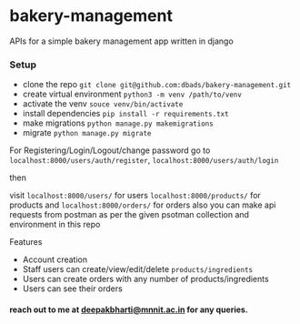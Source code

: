 # bakery-management

APIs for a simple bakery management app written in django

### Setup

- clone the repo `git clone git@github.com:dbads/bakery-management.git`
- create virtual environment `python3 -m venv /path/to/venv`
- activate the venv `souce venv/bin/activate`
- install dependencies `pip install -r requirements.txt`
- make migrations `python manage.py makemigrations`
- migrate `python manage.py migrate`

For Registering/Login/Logout/change password go to `localhost:8000/users/auth/register`, `localhost:8000/users/auth/login`

then

visit `localhost:8000/users/` for users `localhost:8000/products/` for products and `localhost:8000/orders/` for orders also you can make api requests from postman as per the given psotman collection and environment in this repo

Features

- Account creation
- Staff users can create/view/edit/delete `products/ingredients`
- Users can create orders with any number of products/ingredients
- Users can see their orders

#### reach out to me at <a href="mailto:deepakbharti@mnnit.ac.in">deepakbharti@mnnit.ac.in</a> for any queries.
